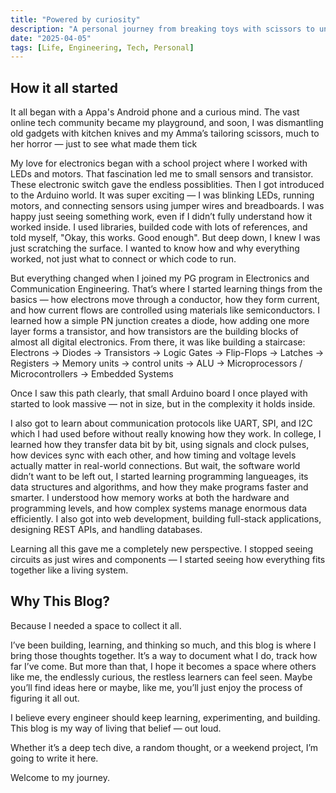 ```yaml
---
title: "Powered by curiosity"
description: "A personal journey from breaking toys with scissors to understanding the magic behind microcontrollers — and why I started this blog to share everything I learn along the way."
date: "2025-04-05"
tags: [Life, Engineering, Tech, Personal]
---
```



## How it all started

It all began with a Appa's Android phone and a curious mind. The vast online tech community became my playground, and soon, I was dismantling old gadgets with kitchen knives and my Amma’s tailoring scissors, much to her horror — just to see what made them tick

My love for electronics began with a school project where I worked with LEDs and motors. That fascination led me to small sensors and transistor. These electronic switch gave the endless possiblities. Then I got introduced to the Arduino world. It was super exciting — I was blinking LEDs, running motors, and connecting sensors using jumper wires and breadboards. I was happy just seeing something work, even if I didn’t fully understand how it worked inside. I used libraries, builded code with lots of references, and told myself, "Okay, this works. Good enough". But deep down, I knew I was just scratching the surface. I wanted to know how and why everything worked, not just what to connect or which code to run.

But everything changed when I joined my PG program in Electronics and Communication Engineering. That’s where I started learning things from the basics — how electrons move through a conductor, how they form current, and how current flows are controlled using materials like semiconductors. I learned how a simple PN junction creates a diode, how adding one more layer forms a transistor, and how transistors are the building blocks of almost all digital electronics. From there, it was like building a staircase: Electrons → Diodes → Transistors → Logic Gates → Flip-Flops → Latches → Registers → Memory units → control units → ALU → Microprocessors / Microcontrollers → Embedded Systems

Once I saw this path clearly, that small Arduino board I once played with started to look massive — not in size, but in the complexity it holds inside.

I also got to learn about communication protocols like UART, SPI, and I2C which I had used before without really knowing how they work. In college, I learned how they transfer data bit by bit, using signals and clock pulses, how devices sync with each other, and how timing and voltage levels actually matter in real-world connections. But wait, the software world didn’t want to be left out, I started learning programming langueages, its data structures and algorithms, and how they make programs faster and smarter. I understood how memory works at both the hardware and programming levels, and how complex systems manage enormous data efficiently. I also got into web development, building full-stack applications, designing REST APIs, and handling databases.

Learning all this gave me a completely new perspective. I stopped seeing circuits as just wires and components — I started seeing how everything fits together like a living system.

## Why This Blog?

Because I needed a space to collect it all.

I’ve been building, learning, and thinking so much, and this blog is where I bring those thoughts together. It’s a way to document what I do, track how far I’ve come. But more than that, I hope it becomes a space where others like me, the endlessly curious, the restless learners can feel seen. Maybe you’ll find ideas here or maybe, like me, you’ll just enjoy the process of figuring it all out.

I believe every engineer should keep learning, experimenting, and building. This blog is my way of living that belief — out loud.

Whether it’s a deep tech dive, a random thought, or a weekend project, I’m going to write it here.

Welcome to my journey.
